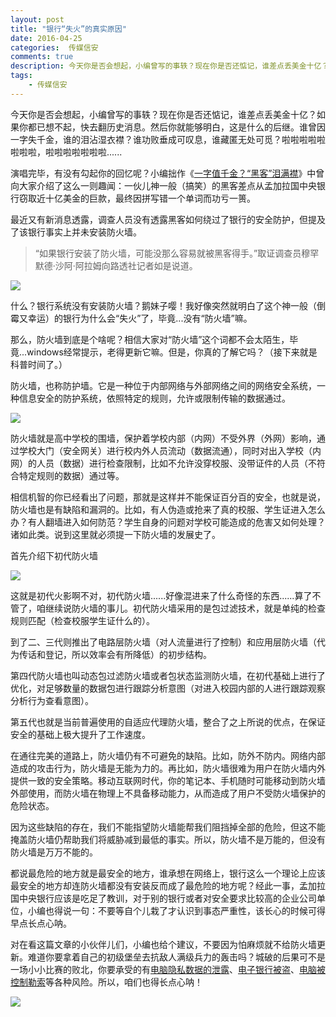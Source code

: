 ```yaml
---  
layout: post  
title: "银行“失火”的真实原因"
date: 2016-04-25
categories:  传媒信安     
comments: true
description: 今天你是否会想起，小编曾写的事轶？现在你是否还惦记，谁差点丢美金十亿？如果你都已想不起，快去翻历史消息。然后你就能够明白，这是什么的后继。谁曾因一字失千金，谁的泪沾湿衣襟？谁功败垂成可叹息，谁藏匿无处可觅？啦啦啦啦啦啦啦啦，啦啦啦啦啦啦啦......
tags:
    - 传媒信安
---  
```

今天你是否会想起，小编曾写的事轶？现在你是否还惦记，谁差点丢美金十亿？如果你都已想不起，快去翻历史消息。然后你就能够明白，这是什么的后继。谁曾因一字失千金，谁的泪沾湿衣襟？谁功败垂成可叹息，谁藏匿无处可觅？啦啦啦啦啦啦啦啦，啦啦啦啦啦啦啦......

演唱完毕，有没有勾起你的回忆呢？小编拙作《[一字值千金？“黑客”泪满襟](https://sec.cuc.edu.cn/CUCIS/post/hacker_steal_bank_fail_typo)》中曾向大家介绍了这么一则趣闻：一伙儿神一般（搞笑）的黑客差点从孟加拉国中央银行窃取近十亿美金的巨款，最终因拼写错一个单词而功亏一篑。

最近又有新消息透露，调查人员没有透露黑客如何绕过了银行的安全防护，但提及了该银行事实上并未安装防火墙。

>“如果银行安装了防火墙，可能没那么容易就被黑客得手。”取证调查员穆罕默德·沙阿·阿拉姆向路透社记者如是说道。

![](http://127.0.0.1:4000//resources/images/mm1.jpeg) 

什么？银行系统没有安装防火墙？鹅妹子嘤！我好像突然就明白了这个神一般（倒霉又幸运）的银行为什么会“失火”了，毕竟...没有“防火墙”嘛。

那么，防火墙到底是个啥呢？相信大家对“防火墙”这个词都不会太陌生，毕竟...windows经常提示，老得更新它嘛。但是，你真的了解它吗？（接下来就是科普时间了。）

防火墙，也称防护墙。它是一种位于内部网络与外部网络之间的网络安全系统，一种信息安全的防护系统，依照特定的规则，允许或限制传输的数据通过。

![](http://127.0.0.1:4000//resources/images/mm2.jpeg) 

防火墙就是高中学校的围墙，保护着学校内部（内网）不受外界（外网）影响，通过学校大门（安全网关）进行校内外人员流动（数据流通），同时对出入学校（内网）的人员（数据）进行检查限制，比如不允许没穿校服、没带证件的人员（不符合特定规则的数据）通过等。

相信机智的你已经看出了问题，那就是这样并不能保证百分百的安全，也就是说，防火墙也是有缺陷和漏洞的。比如，有人伪造或抢来了真的校服、学生证进入怎么办？有人翻墙进入如何防范？学生自身的问题对学校可能造成的危害又如何处理？诸如此类。
​
说到这里就必须提一下防火墙的发展史了。

首先介绍下初代防火墙

![](http://127.0.0.1:4000//resources/images/mm3.jpg) 

这就是初代火影啊不对，初代防火墙......好像混进来了什么奇怪的东西......算了不管了，咱继续说防火墙的事儿。初代防火墙采用的是包过滤技术，就是单纯的检查规则匹配（检查校服学生证什么的）。

到了二、三代则推出了电路层防火墙（对人流量进行了控制）和应用层防火墙（代为传话和登记，所以效率会有所降低）的初步结构。

第四代防火墙也叫动态包过滤防火墙或者包状态监测防火墙，在初代基础上进行了优化，对足够数量的数据包进行跟踪分析意图（对进入校园内部的人进行跟踪观察分析行为查看意图）。

第五代也就是当前普遍使用的自适应代理防火墙，整合了之上所说的优点，在保证安全的基础上极大提升了工作速度。

在通往完美的道路上，防火墙仍有不可避免的缺陷。比如，防外不防内。网络内部造成的攻击行为，防火墙是无能为力的。再比如，防火墙很难为用户在防火墙内外提供一致的安全策略。移动互联网时代，你的笔记本、手机随时可能移动到防火墙外部使用，而防火墙在物理上不具备移动能力，从而造成了用户不受防火墙保护的危险状态。

因为这些缺陷的存在，我们不能指望防火墙能帮我们阻挡掉全部的危险，但这不能掩盖防火墙仍帮助我们将威胁减到最低的事实。所以，防火墙不是万能的，但没有防火墙是万万不能的。

都说最危险的地方就是最安全的地方，谁承想在网络上，银行这么一个理论上应该最安全的地方却连防火墙都没有安装反而成了最危险的地方呢？经此一事，孟加拉国中央银行应该是吃足了教训，对于别的银行或者对安全要求比较高的企业公司单位，小编也得说一句：不要等自个儿栽了才认识到事态严重性，该长心的时候可得早点长点心呐。

对在看这篇文章的小伙伴儿们，小编也给个建议，不要因为怕麻烦就不给防火墙更新。难道你要拿着自己的初级堡垒去抗敌人满级兵力的轰击吗？城破的后果可不是一场小小比赛的败北，你要承受的有[电脑隐私数据的泄露](https://sec.cuc.edu.cn/CUCIS/post/data-stolen)、[电子银行被盗](https://sec.cuc.edu.cn/CUCIS/post/UnionPay-Struts2)、[电脑被控制勒索](https://sec.cuc.edu.cn/CUCIS/post/dridex_virus)等各种风险。所以，咱们也得长点心呐！

![](http://127.0.0.1:4000//resources/images/mm4.jpg) 
​